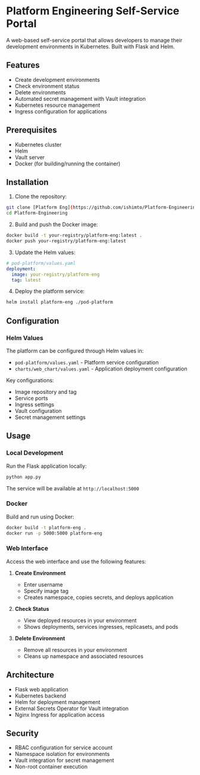 # Platform Engineering Self-Service Portal

A web-based self-service portal that allows developers to manage their development environments in Kubernetes. Built with Flask and Helm.

## Features

- Create development environments
- Check environment status
- Delete environments
- Automated secret management with Vault integration
- Kubernetes resource management
- Ingress configuration for applications

## Prerequisites

- Kubernetes cluster
- Helm
- Vault server
- Docker (for building/running the container)

## Installation

1. Clone the repository:
```sh
git clone [Platform Eng](https://github.com/ishimto/Platform-Engineering)
cd Platform-Engineering
```

2. Build and push the Docker image:
```sh
docker build -t your-registry/platform-eng:latest .
docker push your-registry/platform-eng:latest
```

3. Update the Helm values:
```yaml
# pod-platform/values.yaml
deployment:
  image: your-registry/platform-eng
  tag: latest
```

4. Deploy the platform service:
```sh
helm install platform-eng ./pod-platform
```

## Configuration

### Helm Values

The platform can be configured through Helm values in:
- `pod-platform/values.yaml` - Platform service configuration
- `charts/web_chart/values.yaml` - Application deployment configuration

Key configurations:
- Image repository and tag
- Service ports
- Ingress settings
- Vault configuration
- Secret management settings

## Usage

### Local Development

Run the Flask application locally:
```sh
python app.py
```

The service will be available at `http://localhost:5000`

### Docker

Build and run using Docker:
```sh
docker build -t platform-eng .
docker run -p 5000:5000 platform-eng
```

### Web Interface

Access the web interface and use the following features:

1. **Create Environment**
   - Enter username
   - Specify image tag
   - Creates namespace, copies secrets, and deploys application

2. **Check Status**
   - View deployed resources in your environment
   - Shows deployments, services ingresses, replicasets, and pods

3. **Delete Environment**
   - Remove all resources in your environment
   - Cleans up namespace and associated resources

## Architecture

- Flask web application
- Kubernetes backend
- Helm for deployment management
- External Secrets Operator for Vault integration
- Nginx Ingress for application access

## Security

- RBAC configuration for service account
- Namespace isolation for environments
- Vault integration for secret management
- Non-root container execution
